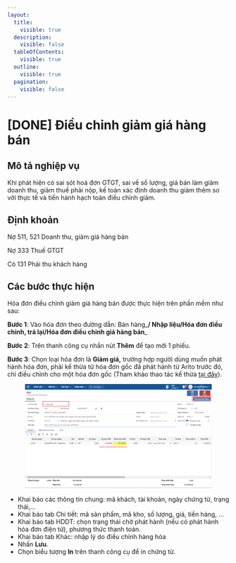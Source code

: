 ```yaml
---
layout:
  title:
    visible: true
  description:
    visible: false
  tableOfContents:
    visible: true
  outline:
    visible: true
  pagination:
    visible: false
---
```


# \[DONE] Điều chỉnh giảm giá hàng bán

## Mô tả nghiệp vụ

Khi phát hiện có sai sót hoá đơn GTGT, sai về số lượng, giá bán làm giảm doanh thu, giảm thuế phải nộp, kế toán xác định doanh thu giảm thêm so với thực tế và tiến hành hạch toán điều chỉnh giảm.

## Định khoản

Nợ 511, 521 Doanh thu, giảm giá hàng bán

Nợ 333 Thuế GTGT

Có 131 Phải thu khách hàng

## Các bước thực hiện

Hóa đơn điều chỉnh giảm giá hàng bán được thực hiện trên phần mềm như sau:

**Bước 1**: Vào hóa đơn theo đường dẫn: Bán hàng_**/ Nhập liệu/Hóa đơn điều chỉnh, trả lại/Hóa đơn điều chỉnh giá hàng bán**_

**Bước 2**: Trên thanh công cụ nhấn nút **Thêm** để tạo mới 1 phiếu.

**Bước 3**: Chọn loại hóa đơn là **Giảm giá,** trường hợp người dùng muốn phát hành hóa đơn, phải kế thừa từ hóa đơn gốc đã phát hành từ Arito trước đó, chỉ điều chỉnh cho một hóa đơn gốc (Tham khảo thao tác kế thừa [tại đây](http://127.0.0.1:5000/s/rcD7ImF1NXzNzFohN8p5/ke-thua-du-lieu-theo-quy-trinh)).

<figure><img src="../../.gitbook/assets/Hóa đơn điều chỉnh tăng giá.png" alt=""><figcaption></figcaption></figure>

* Khai báo các thông tin chung: mã khách, tài khoản, ngày chứng từ, trạng thái,…
* Khai báo tab Chi tiết: mã sản phẩm, mã kho, số lượng, giá, tiền hàng, …
* Khai báo tab HDDT: chọn trạng thái chờ phát hành (nếu có phát hành hóa đơn điện tử), phương thức thanh toán.
* Khai báo tab Khác: nhập lý do điều chỉnh hàng hóa
* Nhấn **Lưu**.
* Chọn biểu tượng **In** trên thanh công cụ để in chứng từ.
